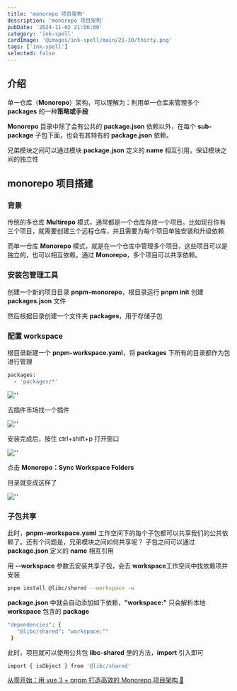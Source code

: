 ```yaml
---
title: 'monorepo 项目架构'
description: 'monorepo 项目架构'
pubDate: '2024-11-02 21:06:00'
category: 'ink-spell'
cardImage: '@images/ink-spell/main/21-30/thirty.png'
tags: ['ink-spell']
selected: false
---
```


## 介绍

单一仓库（**Monorepo**）架构，可以理解为：利用单一仓库来管理多个 **packages** 的一种**策略或手段**

**Monorepo** 目录中除了会有公共的 **package.json** 依赖以外，在每个 **sub-package** 子包下面，也会有其特有的 **package.json** 依赖。

兄弟模块之间可以通过模块 **package.json** 定义的 **name** 相互引用，保证模块之间的独立性

## monorepo 项目搭建

### **背景**

传统的多仓库 **Multirepo** 模式，通常都是一个仓库存放一个项目。比如现在你有三个项目，就需要创建三个远程仓库，并且需要为每个项目单独安装和升级依赖

而单一仓库 **Monorepo** 模式，就是在一个仓库中管理多个项目，这些项目可以是独立的，也可以相互依赖。通过 **Monorepo**，多个项目可以共享依赖。

### 安装包管理工具

创建一个新的项目目录 **pnpm-monorepo**，根目录运行 **pnpm init** 创建 **packages.json** 文件

然后根据目录创建一个文件夹 **packages**，用于存储子包

### 配置 workspace

根目录新建一个 **pnpm-workspace.yaml**，将 **packages** 下所有的目录都作为包进行管理

```bash
packages:
  - 'packages/*'
```

![''](@images/ink-spell/thirty/image.png)

去插件市场找一个插件

![''](@images/ink-spell/thirty/image2.png)

安装完成后，按住 ctrl+shift+p 打开窗口

![''](@images/ink-spell/thirty/image3.png)

点击 **Monorepo：Sync Workspace Folders**

目录就变成这样了

![''](@images/ink-spell/thirty/image4.png)

### 子包共享

此时，**pnpm-workspace.yaml** 工作空间下的每个子包都可以共享我们的公共依赖了。还有个问题是，兄弟模块之间如何共享呢？ 子包之间可以通过 **package.json** 定义的 **name** 相互引用

用 **--workspace** 参数去安装共享子包，会去 **workspace**工作空间中找依赖项并安装

```bash
pnpm install @libc/shared --workspace -w
```

**package.json** 中就会自动添加如下依赖，**"workspace:"** 只会解析本地 **workspace** 包含的 **package**

```bash
"dependencies": {
   "@libc/shared": "workspace:^"
 }
```

此时，项目就可以使用公共包 **libc-shared** 里的方法，**import** 引入即可

```bash
import { isObject } from '@libc/shared'
```

[从零开始：用 vue 3 + pnpm 打造高效的 Monorepo 项目架构 🦄](https://juejin.cn/post/7415776780076105779)
